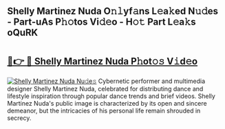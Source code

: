 ## Shelly Martinez Nuda O𝚗𝚕yf𝚊ns L𝚎a𝚔ed N𝚞𝚍es - Part-uAs P𝚑𝚘tos Vi𝚍𝚎o - H𝚘𝚝 Part L𝚎a𝚔s oQuRK

# <h2><a href="http://kf0iqx.oniu.top/?m=Shelly+Martinez+Nuda">🔗👉 🔴 Shelly Martinez Nuda P𝚑ot𝚘𝚜 V𝚒d𝚎o</a></h2>

[![Shelly Martinez Nuda Nu𝚍e𝚜](https://i.imgur.com/0qMVB7G.gif)](http://kf0iqx.oniu.top/?m=Shelly+Martinez+Nuda)
Cybernetic performer and multimedia designer Shelly Martinez Nuda, celebrated for distributing dance and lifestyle inspiration through popular dance trends and brief videos. Shelly Martinez Nuda's public image is characterized by its open and sincere demeanor, but the intricacies of his personal life remain shrouded in secrecy.  
